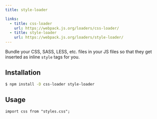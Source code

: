 ```yaml
---
title: style-loader

links:
  - title: css-loader
    url: https://webpack.js.org/loaders/css-loader/
  - title: style-loader
    url: https://webpack.js.org/loaders/style-loader/ 
---
```


Bundle your CSS, SASS, LESS, etc. files in your JS files so that they get inserted as inline `style` tags for you.


## Installation

```sh
$ npm install -D css-loader style-loader
```


## Usage

```javascriptes
import css from "styles.css";
```
